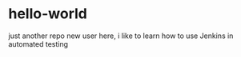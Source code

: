 # hello-world
just another repo
new user here, i like to learn how to use Jenkins in automated testing
